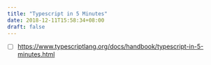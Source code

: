 ```yaml
---
title: "Typescript in 5 Minutes"
date: 2018-12-11T15:58:34+08:00
draft: false
---
```


- [ ] https://www.typescriptlang.org/docs/handbook/typescript-in-5-minutes.html